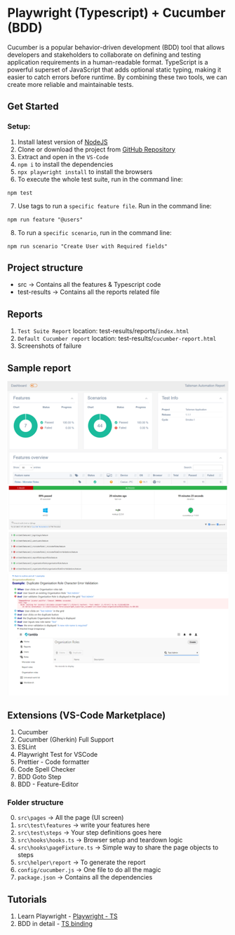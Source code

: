 # Playwright (Typescript) + Cucumber (BDD)

Cucumber is a popular behavior-driven development (BDD) tool that allows developers and stakeholders to collaborate on defining and testing application requirements in a human-readable format. 
TypeScript is a powerful superset of JavaScript that adds optional static typing, making it easier to catch errors before runtime. By combining these two tools, we can create more reliable and maintainable tests.

## Get Started

### Setup:

1. Install latest version of [NodeJS](https://nodejs.org/en/download/prebuilt-installer)
2. Clone or download the project from [GitHub Repository](https://github.com/casperez29/talisman)
3. Extract and open in the `VS-Code`
4. `npm i` to install the dependencies
5. `npx playwright install` to install the browsers
6. To execute the whole test suite, run in the command line:
```
npm test
```
7. Use tags to run a `specific feature file`. Run in the command line:
```
npm run feature "@users"
```
8. To run a `specific scenario`, run in the command line:
```
npm run scenario "Create User with Required fields"
```

## Project structure

- src -> Contains all the features & Typescript code
- test-results -> Contains all the reports related file


## Reports

1. `Test Suite Report` location: test-results/reports/`index.html`
2. `Default Cucumber report` location: test-results/`cucumber-report.html`
3. Screenshots of failure

## Sample report
![alt text](image-3.png)![alt text](image.png)![alt text](image-2.png)

## Extensions (VS-Code Marketplace)
1. Cucumber
2. Cucumber (Gherkin) Full Support
3. ESLint
4. Playwright Test for VSCode
5. Prettier - Code formatter
6. Code Spell Checker
7. BDD Goto Step
8. BDD - Feature-Editor

### Folder structure
0. `src\pages` -> All the page (UI screen)
1. `src\test\features` -> write your features here
2. `src\test\steps` -> Your step definitions goes here
3. `src\hooks\hooks.ts` -> Browser setup and teardown logic
4. `src\hooks\pageFixture.ts` -> Simple way to share the page objects to steps
5. `src\helper\report` -> To generate the report
6. `config/cucumber.js` -> One file to do all the magic
7. `package.json` -> Contains all the dependencies

## Tutorials
1. Learn Playwright - [Playwright - TS](https://youtube.com/playlist?list=PL699Xf-_ilW7EyC6lMuU4jelKemmS6KgD)
2. BDD in detail - [TS binding](https://youtube.com/playlist?list=PL699Xf-_ilW6KgK-S1l9ynOnBGiZl2Bsk)

